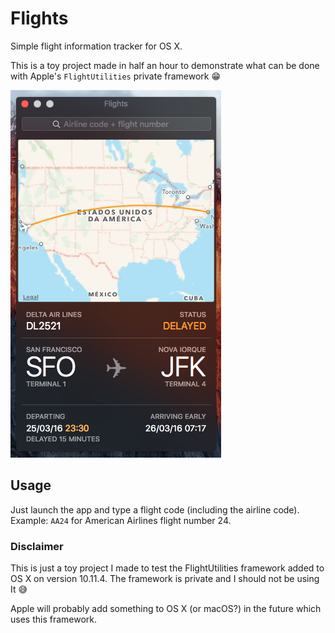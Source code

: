 # Flights

Simple flight information tracker for OS X.

This is a toy project made in half an hour to demonstrate what can be done with Apple's `FlightUtilities` private framework 😁

![screenshot](https://raw.githubusercontent.com/insidegui/Flights/master/Resources/screenshot.png)

## Usage

Just launch the app and type a flight code (including the airline code). Example: `AA24` for American Airlines flight number 24.

### Disclaimer

This is just a toy project I made to test the FlightUtilities framework added to OS X on version 10.11.4. The framework is private and I should not be using It 😅

Apple will probably add something to OS X (or macOS?) in the future which uses this framework.
